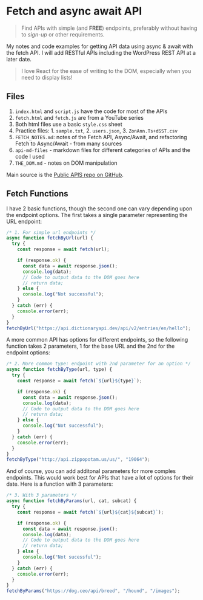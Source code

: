 # Fetch and async await API

> Find APIs with simple (and **FREE**) endpoints, preferably without having to _sign-up_ or other requirements.

My notes and code examples for getting API data using async & await with the fetch API. I will add RESTful APIs including the WordPress REST API at a later date.

> I love React for the ease of writing to the DOM, especially when you need to display lists!

## Files

1. `index.html` and `script.js` have the code for most of the APIs
1. `fetch.html` and `fetch.js` are from a YouTube series
1. Both html files use a basic `style.css` sheet
1. Practice files: 1. `sample.txt`, 2. `users.json`, 3. `ZonAnn.Ts+dSST.csv`
1. `FETCH_NOTES.md`: notes of the Fetch API, Async/Await, and refactoring Fetch to Async/Await - from many sources
1. `api-md-files` - markdown files for different categories of APIs and the code I used
1. `THE_DOM.md` - notes on DOM manipulation

Main source is the [Public APIS repo on GitHub](https://github.com/public-apis/public-apis).

## Fetch Functions

I have 2 basic functions, though the second one can vary depending upon the endpoint options. The first takes a single parameter representing the URL endpoint:

```js
/* 1. For simple url endpoints */
async function fetchByUrl(url) {
  try {
    const response = await fetch(url);

    if (response.ok) {
      const data = await response.json();
      console.log(data);
      // Code to output data to the DOM goes here
      // return data;
    } else {
      console.log("Not successful");
    }
  } catch (err) {
    console.error(err);
  }
}
fetchByUrl("https://api.dictionaryapi.dev/api/v2/entries/en/hello");
```

A more common API has options for different endpoints, so the following function takes 2 parameters, 1 for the base URL and the 2nd for the endpoint options:

```js
/* 2. More common type: endpoint with 2nd parameter for an option */
async function fetchByType(url, type) {
  try {
    const response = await fetch(`${url}${type}`);

    if (response.ok) {
      const data = await response.json();
      console.log(data);
      // Code to output data to the DOM goes here
      // return data;
    } else {
      console.log("Not successful");
    }
  } catch (err) {
    console.error(err);
  }
}
fetchByType("http://api.zippopotam.us/us/", "19064");
```

And of course, you can add additonal parameters for more comples endpoints. This would work best for APIs that have a lot of options for their date. Here is a function with 3 parameters:

```js
/* 3. With 3 parameters */
async function fetchByParams(url, cat, subcat) {
  try {
    const response = await fetch(`${url}${cat}${subcat}`);

    if (response.ok) {
      const data = await response.json();
      console.log(data);
      // Code to output data to the DOM goes here
      // return data;
    } else {
      console.log("Not sucessful");
    }
  } catch (err) {
    console.error(err);
  }
}
fetchByParams("https://dog.ceo/api/breed", "/hound", "/images");
```
